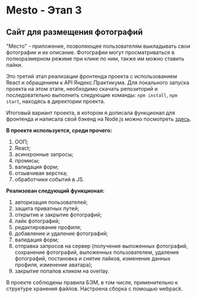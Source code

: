 # Mesto - Этап 3
## Сайт для размещения фотографий

"Место" - приложение, позволяющее пользователям выкладывать свои фотографии и их описание. Фотографии могут просматриваться в полноразмерном режиме при клике по ним, также им можно ставить лайки. 

Это третий этап реализации фронтенда проекта с использованием React и обращением к API Яндекс.Практикума. Для локального запуска проекта на этом этапе, необходимо скачать репозиторий и последовательно выполнить следующие команды: `npm install`, `npm start`, находясь в директории проекта.

Итоговый вариант проекта, в котором я дописала функционал для фронтенда и написала свой бэкенд на Node.js можно посмотреть [здесь](https://github.com/AlyonaGN/react-mesto-api-full).

**В проекте используется, среди прочего:** 

1. ООП;
2. React;
3. асинхронные запросы;
4. промисы;
5. валидация форм;
6. отзывчивая верстка;
7. обработчики событий в JS.

**Реализован следующий функционал:**

1. авторизация пользователей; 
2. защита приватных путей;
3. открытие и закрытие фотографий;
4. лайк фотографий;
5. редактирование профиля;
6. добавление и удаление фотографий;
7. валидация форм;
8. отправка запросов на сервер (получение выложенных фотографий, сохранение фотографий, выложенных пользователем, удаление фотографий, постановка и снятие лайков, изменение данных профиля, изменение аватара);
9. закрытие попапов кликом на overlay.
 

В проекте соблюдены правила БЭМ, в том числе, применительно к структуре хранения файлов.
Настроена сборка с помощью webpack.

